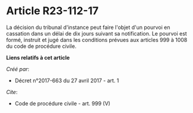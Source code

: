 # Article R23-112-17

La décision du tribunal d'instance peut faire l'objet d'un pourvoi en cassation dans un délai de dix jours suivant sa
notification. Le pourvoi est formé, instruit et jugé dans les conditions prévues aux articles 999 à 1008 du code de procédure
civile.

**Liens relatifs à cet article**

_Créé par_:

  - Décret n°2017-663 du 27 avril 2017 - art. 1

_Cite_:

  - Code de procédure civile - art. 999 (V)
